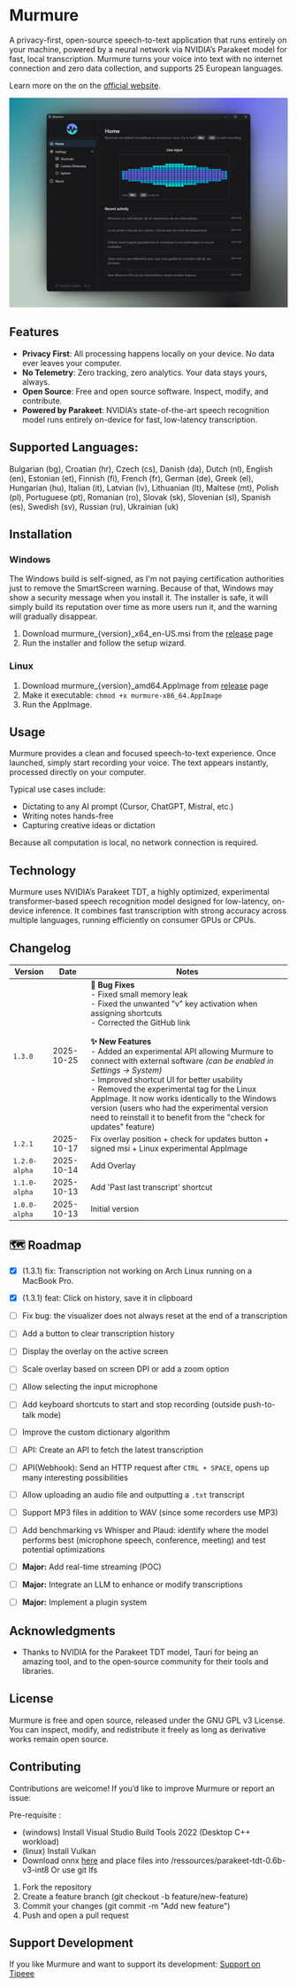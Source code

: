 # Murmure

A privacy-first, open-source speech-to-text application that runs entirely on your machine, powered by a neural network via NVIDIA’s Parakeet model for fast, local transcription. Murmure turns your voice into text with no internet connection and zero data collection, and supports 25 European languages.

Learn more on the on the [official website](https://murmure.al1x-ai.com/).

![demo](public/murmure-screenshot-beautiful.png)

## Features

- **Privacy First**: All processing happens locally on your device. No data ever leaves your computer.
- **No Telemetry**: Zero tracking, zero analytics. Your data stays yours, always.
- **Open Source**: Free and open source software. Inspect, modify, and contribute.
- **Powered by Parakeet**: NVIDIA’s state-of-the-art speech recognition model runs entirely on-device for fast, low-latency transcription.

## Supported Languages:

Bulgarian (bg), Croatian (hr), Czech (cs), Danish (da), Dutch (nl), English (en), Estonian (et), Finnish (fi), French (fr), German (de), Greek (el), Hungarian (hu), Italian (it), Latvian (lv), Lithuanian (lt), Maltese (mt), Polish (pl), Portuguese (pt), Romanian (ro), Slovak (sk), Slovenian (sl), Spanish (es), Swedish (sv), Russian (ru), Ukrainian (uk)

## Installation

### Windows

The Windows build is self-signed, as I'm not paying certification authorities just to remove the SmartScreen warning. Because of that, Windows may show a security message when you install it. The installer is safe, it will simply build its reputation over time as more users run it, and the warning will gradually disappear.

1. Download murmure_{version}_x64_en-US.msi from the [release](https://github.com/Kieirra/murmure/releases) page
2. Run the installer and follow the setup wizard.

### Linux

1. Download murmure_{version}_amd64.AppImage from [release](https://github.com/Kieirra/murmure/releases) page
2. Make it executable: `chmod +x murmure-x86_64.AppImage`
3. Run the AppImage.

## Usage

Murmure provides a clean and focused speech-to-text experience.
Once launched, simply start recording your voice. The text appears instantly, processed directly on your computer.

Typical use cases include:

- Dictating to any AI prompt (Cursor, ChatGPT, Mistral, etc.)
- Writing notes hands-free
- Capturing creative ideas or dictation

Because all computation is local, no network connection is required.

## Technology

Murmure uses NVIDIA’s Parakeet TDT, a highly optimized, experimental transformer-based speech recognition model designed for low-latency, on-device inference. It combines fast transcription with strong accuracy across multiple languages, running efficiently on consumer GPUs or CPUs.

## Changelog

| Version       | Date       | Notes                                                                                                                                                                                                                                                                    |
| ------------- | ---------- | ------------------------------------------------------------------------------------------------------------------------------------------------------------------------------------------------------------------------------------------------------------------------ |
| `1.3.0`       | 2025-10-25 | **🐛 Bug Fixes**<br>- Fixed small memory leak<br>- Fixed the unwanted \"v\" key activation when assigning shortcuts<br>- Corrected the GitHub link<br><br>**✨ New Features**<br>- Added an experimental API allowing Murmure to connect with external software _(can be enabled in Settings → System)_<br>- Improved shortcut UI for better usability<br>- Removed the experimental tag for the Linux AppImage. It now works identically to the Windows version (users who had the experimental version need to reinstall it to benefit from the "check for updates" feature) |
| `1.2.1`       | 2025-10-17 | Fix overlay position + check for updates button + signed msi + Linux experimental AppImage                                                                                                                                                                               |
| `1.2.0-alpha` | 2025-10-14 | Add Overlay                                                                                                                                                                                                                                                              |
| `1.1.0-alpha` | 2025-10-13 | Add 'Past last transcript' shortcut                                                                                                                                                                                                                                      |
| `1.0.0-alpha` | 2025-10-13 | Initial version                                                                                                                                                                                                                                                          |
## 🗺️ Roadmap 

- [x] (1.3.1) fix: Transcription not working on Arch Linux running on a MacBook Pro.
- [x] (1.3.1) feat: Click on history, save it in clipboard  
- [ ] Fix bug: the visualizer does not always reset at the end of a transcription  
- [ ] Add a button to clear transcription history
- [ ] Display the overlay on the active screen  
- [ ] Scale overlay based on screen DPI or add a zoom option  
- [ ] Allow selecting the input microphone 
- [ ] Add keyboard shortcuts to start and stop recording (outside push-to-talk mode)  
- [ ] Improve the custom dictionary algorithm  
- [ ] API: Create an API to fetch the latest transcription  
- [ ] API(Webhook): Send an HTTP request after `CTRL + SPACE`, opens up many interesting possibilities  
- [ ] Allow uploading an audio file and outputting a `.txt` transcript  
- [ ] Support MP3 files in addition to WAV (since some recorders use MP3)  
- [ ] Add benchmarking vs Whisper and Plaud: identify where the model performs best (microphone speech, conference, meeting) and test potential optimizations  
- [ ] **Major:** Add real-time streaming (POC) 
- [ ] **Major:** Integrate an LLM to enhance or modify transcriptions  
- [ ] **Major:** Implement a plugin system  



## Acknowledgments

- Thanks to NVIDIA for the Parakeet TDT model, Tauri for being an amazing tool, and to the open‑source community for their tools and libraries.

## License

Murmure is free and open source, released under the GNU GPL v3 License.
You can inspect, modify, and redistribute it freely as long as derivative works remain open source.

## Contributing

Contributions are welcome!
If you’d like to improve Murmure or report an issue:

Pre-requisite :

- (windows) Install Visual Studio Build Tools 2022 (Desktop C++ workload)
- (linux) Install Vulkan
- Download onnx [here](https://www.dropbox.com/scl/fi/ufc74ed80777f5oq407a7/parakeet-tdt-0.6b-v3-int8.tar.gz?rlkey=qfpfxjc0lkn0tczqhecvv4fup&st=072tatpp&dl=0) and place files into /ressources/parakeet-tdt-0.6b-v3-int8
Or use git lfs

1. Fork the repository
2. Create a feature branch (git checkout -b feature/new-feature)
3. Commit your changes (git commit -m "Add new feature")
4. Push and open a pull request

## Support Development

If you like Murmure and want to support its development: [Support on Tipeee](https://fr.tipeee.com/murmure-al1x-ai/)
